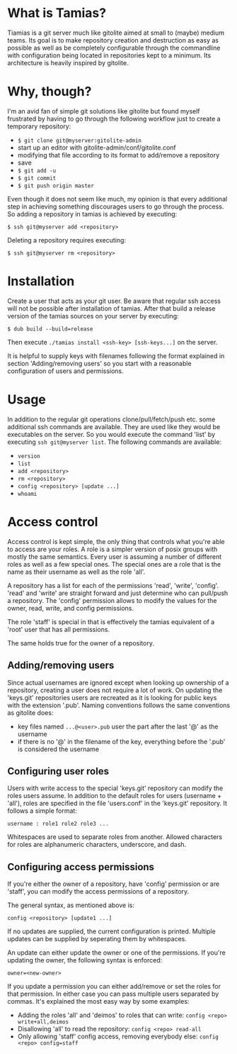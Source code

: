 # What is Tamias?

Tiamias is a git server much like gitolite aimed at small to (maybe) medium teams.
Its goal is to make repository creation and destruction as easy as possible as well
as be completely configurable through the commandline with configuration being
located in repositories kept to a minimum.
Its architecture is heavily inspired by gitolite.

# Why, though?

I'm an avid fan of simple git solutions like gitolite but found myself frustrated
by having to go through the following workflow just to create a temporary repository:

- `$ git clone git@myserver:gitolite-admin`
- start up an editor with gitolite-admin/conf/gitolite.conf
- modifying that file according to its format to add/remove a repository
- save
- `$ git add -u`
- `$ git commit`
- `$ git push origin master`

Even though it does not seem like much, my opinion is that every additional step in
achieving something discourages users to go through the process.
So adding a repository in tamias is achieved by executing:

`$ ssh git@myserver add <repository>`

Deleting a repository requires executing:

`$ ssh git@myserver rm <repository>`

# Installation

Create a user that acts as your git user.
Be aware that regular ssh access will not be possible after installation of tamias.
After that build a release version of the tamias sources on your server by executing:

`$ dub build --build=release`

Then execute `./tamias install <ssh-key> [ssh-keys...]` on the server.

It is helpful to supply keys with filenames following the format explained in section
'Adding/removing users' so you start with a reasonable configuration of users and
permissions.

# Usage

In addition to the regular git operations clone/pull/fetch/push etc. some additional
ssh commands are available.
They are used like they would be executables on the server.
So you would execute the command 'list' by executing `ssh git@myserver list`.
The following commands are available:

- `version`
- `list`
- `add <repository>`
- `rm <repository>`
- `config <repository> [update ...]`
- `whoami`

# Access control

Access control is kept simple, the only thing that controls what you're able to access
are your roles.
A role is a simpler version of posix groups with mostly the same semantics.
Every user is assuming a number of different roles as well as a few special ones.
The special ones are a role that is the name as their username as well as the role 'all'.

A repository has a list for each of the permissions 'read', 'write', 'config'.
'read' and 'write' are straight forward and just determine who can pull/push a
repository.
The 'config' permission allows to modify the values for the owner, read, write, and config
permissions.

The role 'staff' is special in that is effectively the tamias equivalent of a 'root' user
that has all permissions.

The same holds true for the owner of a repository.

## Adding/removing users

Since actual usernames are ignored except when looking up ownership of a repository,
creating a user does not require a lot of work.
On updating the 'keys.git' repositories users are recreated as it is looking for
public keys with the extension '.pub'.
Naming conventions follows the same conventions as gitolite does:

- key files named `...@<user>.pub` user the part after the last '@' as the username
- if there is no '@' in the filename of the key, everything before the '.pub' is considered the username

## Configuring user roles

Users with write access to the special 'keys.git' repository can modify the roles users
assume.
In addition to the default roles for users (username + 'all'), roles are specified in the
file 'users.conf' in the 'keys.git' repository.
It follows a simple format:

`username : role1 role2 role3 ...`

Whitespaces are used to separate roles from another. Allowed characters for roles are
alphanumeric characters, underscore, and dash.

## Configuring access permissions

If you're either the owner of a repository, have 'config' permission or are 'staff', you
can modify the access permissions of a repository.

The general syntax, as mentioned above is:

`config <repository> [update1 ...]`

If no updates are supplied, the current configuration is printed.
Multiple updates can be supplied by seperating them by whitespaces.

An update can either update the owner or one of the permissions.
If you're updating the owner, the following syntax is enforced:

`owner=<new-owner>`

If you update a permission you can either add/remove or set the roles for that permission.
In either case you can pass multiple users separated by commas.
It's explained the most easy way by some examples:

- Adding the roles 'all' and 'deimos' to roles that can write: `config <repo> write+all,deimos`
- Disallowing 'all' to read the repository: `config <repo> read-all`
- Only allowing 'staff' config access, removing everybody else: `config <repo> config=staff`
